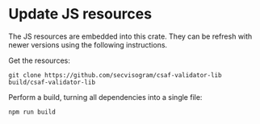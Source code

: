 # Update JS resources

The JS resources are embedded into this crate. They can be refresh with newer versions using the following
instructions.

Get the resources:

```shell
git clone https://github.com/secvisogram/csaf-validator-lib build/csaf-validator-lib
```

Perform a build, turning all dependencies into a single file:

```shell
npm run build
```
